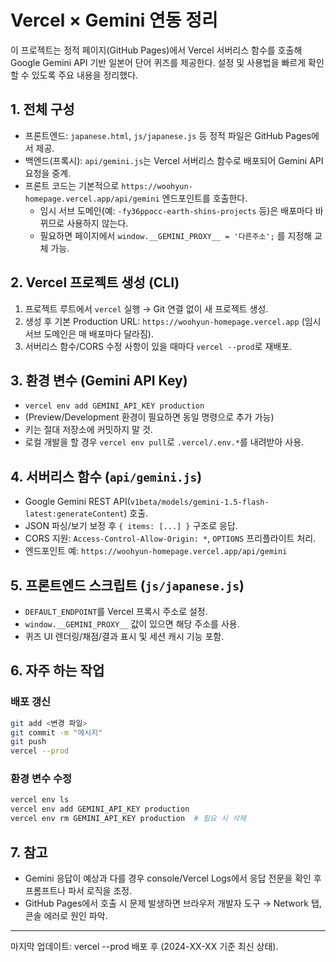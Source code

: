 # Vercel × Gemini 연동 정리

이 프로젝트는 정적 페이지(GitHub Pages)에서 Vercel 서버리스 함수를 호출해 Google Gemini API 기반 일본어 단어 퀴즈를 제공한다. 설정 및 사용법을 빠르게 확인할 수 있도록 주요 내용을 정리했다.

## 1. 전체 구성
- 프론트엔드: `japanese.html`, `js/japanese.js` 등 정적 파일은 GitHub Pages에서 제공.
- 백엔드(프록시): `api/gemini.js`는 Vercel 서버리스 함수로 배포되어 Gemini API 요청을 중계.
- 프론트 코드는 기본적으로 `https://woohyun-homepage.vercel.app/api/gemini` 엔드포인트를 호출한다.
  - 임시 서브 도메인(예: `-fy36ppocc-earth-shins-projects` 등)은 배포마다 바뀌므로 사용하지 않는다.
  - 필요하면 페이지에서 `window.__GEMINI_PROXY__ = '다른주소';` 를 지정해 교체 가능.

## 2. Vercel 프로젝트 생성 (CLI)
1. 프로젝트 루트에서 `vercel` 실행 → Git 연결 없이 새 프로젝트 생성.
2. 생성 후 기본 Production URL: `https://woohyun-homepage.vercel.app` (임시 서브 도메인은 매 배포마다 달라짐).
3. 서버리스 함수/CORS 수정 사항이 있을 때마다 `vercel --prod`로 재배포.

## 3. 환경 변수 (Gemini API Key)
- `vercel env add GEMINI_API_KEY production`
- (Preview/Development 환경이 필요하면 동일 명령으로 추가 가능)
- 키는 절대 저장소에 커밋하지 말 것.
- 로컬 개발을 할 경우 `vercel env pull`로 `.vercel/.env.*`를 내려받아 사용.

## 4. 서버리스 함수 (`api/gemini.js`)
- Google Gemini REST API(`v1beta/models/gemini-1.5-flash-latest:generateContent`) 호출.
- JSON 파싱/보기 보정 후 `{ items: [...] }` 구조로 응답.
- CORS 지원: `Access-Control-Allow-Origin: *`, `OPTIONS` 프리플라이트 처리.
- 엔드포인트 예: `https://woohyun-homepage.vercel.app/api/gemini`

## 5. 프론트엔드 스크립트 (`js/japanese.js`)
- `DEFAULT_ENDPOINT`를 Vercel 프록시 주소로 설정.
- `window.__GEMINI_PROXY__` 값이 있으면 해당 주소를 사용.
- 퀴즈 UI 렌더링/채점/결과 표시 및 세션 캐시 기능 포함.

## 6. 자주 하는 작업
### 배포 갱신
```bash
git add <변경 파일>
git commit -m "메시지"
git push
vercel --prod
```

### 환경 변수 수정
```bash
vercel env ls
vercel env add GEMINI_API_KEY production
vercel env rm GEMINI_API_KEY production  # 필요 시 삭제
```

## 7. 참고
- Gemini 응답이 예상과 다를 경우 console/Vercel Logs에서 응답 전문을 확인 후 프롬프트나 파서 로직을 조정.
- GitHub Pages에서 호출 시 문제 발생하면 브라우저 개발자 도구 → Network 탭, 콘솔 에러로 원인 파악.

---
마지막 업데이트: vercel --prod 배포 후 (2024-XX-XX 기준 최신 상태).
